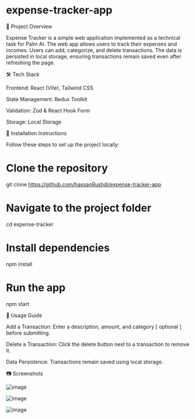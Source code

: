 # expense-tracker-app

📌 Project Overview

Expense Tracker is a simple web application implemented as a technical task for Palm AI. The web app allows users to track their expenses and incomes. Users can add, categorize, and delete transactions. The data is persisted in local storage, ensuring transactions remain saved even after refreshing the page.

🛠 Tech Stack

Frontend: React (Vite), Tailwind CSS

State Management: Redux Toolkit

Validation: Zod & React Hook Form

Storage: Local Storage

🚀 Installation Instructions

Follow these steps to set up the project locally:

# Clone the repository
git clone https://github.com/hassanRushdi/expense-tracker-app

# Navigate to the project folder
cd expense-tracker

# Install dependencies
npm install

# Run the app
npm start

📖 Usage Guide

Add a Transaction: Enter a description, amount, and category [ optional ] before submitting.

Delete a Transaction: Click the delete button next to a transaction to remove it.

Data Persistence: Transactions remain saved using local storage.

📷 Screenshots 

![image](https://github.com/user-attachments/assets/384aacd9-8b1d-4edf-9a63-c1ccadae2cb0)

![image](https://github.com/user-attachments/assets/fa255965-29d5-476d-8714-f1392688aded)

![image](https://github.com/user-attachments/assets/01bffaa2-7a81-4148-9255-a2e844383185)

